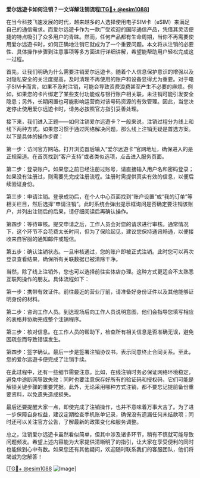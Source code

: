**爱尔远遊卡如何注销？一文详解注销流程[[TG💪+ @esim1088](https://t.me/s/esim1088)]**

在当今科技飞速发展的时代，越来越多的人选择使用电子SIM卡（eSIM）来满足自己的通信需求。而爱尔远遊卡作为一款广受欢迎的国际通信产品，凭借其灵活便捷的特点吸引了众多用户的青睐。然而，任何产品都有生命周期，当你不再需要使用爱尔远遊卡时，如何正确地注销它就成为了一个重要问题。本文将从注销的必要性、具体操作步骤到注意事项等多方面进行详细讲解，希望能帮助用户轻松完成这一过程。

首先，让我们明确为什么需要注销爱尔远遊卡。随着个人信息保护意识的增强以及对隐私安全的关注度提高，及时清理不再使用的账户和设备显得尤为重要。对于电子SIM卡而言，如果不及时注销，可能会导致资费浪费甚至产生不必要的麻烦。例如，如果您的卡片绑定了某些支付功能或与银行账户相关联，未注销可能引发安全隐患；另外，长期闲置也可能影响运营商对该号码资源的有效管理。因此，当您决定停止使用爱尔远遊卡时，请务必按照官方指引妥善处理。

接下来，我们进入正题——如何注销爱尔远遊卡？一般来说，注销过程分为线上和线下两种方式。如果您习惯于通过网络解决问题，那么线上注销无疑是首选方案。以下是具体的操作步骤：

第一步：访问官方网站。打开浏览器后输入“爱尔远遊卡”官网地址，确保进入的是正规渠道。在首页找到“客户支持”或者类似选项，点击进入服务页面。

第二步：登录账户。如果您之前已经注册过账号，请直接输入用户名和密码登录；如果没有注册过，则需要先完成注册流程。注册时需提供真实有效的信息，以便后续验证身份。

第三步：申请注销。登录成功后，在个人中心页面找到“账户设置”或“我的订单”等相关栏目，然后选择“申请注销”。此时系统会弹出提示框询问是否确定要注销该账户，并列出注销后的后果，请仔细阅读后再确认操作。

第四步：等待审核。提交申请之后，工作人员会对您的请求进行审核。通常情况下，这个环节不会花费太长时间，但为了保险起见，建议您保持通讯畅通，以便接收来自客服的通知邮件或短信。

第五步：确认注销状态。一旦审核通过，您的账户即被正式注销。此时您可以再次登录查看结果，确保所有关联数据已被清除干净。

当然，除了线上注销外，您也可以选择前往实体店办理。这种方式更适合不太熟悉互联网操作的朋友。具体流程如下：

第一步：携带有效证件。前往最近的营业厅前，请准备好身份证件以及其他能够证明身份的材料。

第二步：咨询工作人员。到达现场后向工作人员说明意图，他们会指导您填写相应的表格并协助完成整个注销程序。

第三步：核对信息。在工作人员的帮助下，检查所有相关信息是否准确无误，避免因疏忽而导致错误发生。

第四步：签字确认。最后一步是签署注销协议书，表示同意终止合同关系。至此，您的爱尔远遊卡便完成了注销手续。

在此过程中，还有一些细节需要注意。比如，在线注销时务必保证网络环境稳定，避免中途断网导致失败；同时也要注意保存好所有的验证码和授权码，它们可能是解锁关键步骤的重要凭据。此外，无论采用哪种方式注销，都不要忘记提前备份重要资料，以免遗失造成损失。

最后还要提醒大家一点，即使完成了注销操作，也并不意味着万事大吉了。为了进一步保障自身权益，建议定期检查手机账单记录，确保没有遗漏任何未结款项；同时还可以关注官方公告，了解最新的政策变化和服务调整。

总之，注销爱尔远遊卡虽然看似简单，但其中涉及诸多环节，稍有不慎就可能导致问题频发。希望上述内容能为大家提供清晰明了的指引，让大家在享受便利的同时也能做到心中有数。如果您还有其他疑问，欢迎随时联系我们的客服团队，他们将竭诚为您解答！

[[TG💪+ @esim1088](https://t.me/s/esim1088) ![Image](https://i.postimg.cc/4NQfJmqS/Snipaste-2025-05-13-00-14-12.png)]